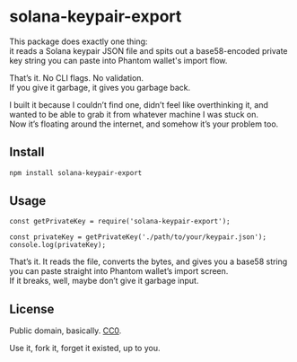 # solana-keypair-export

This package does exactly one thing:<br>
it reads a Solana keypair JSON file and spits out a base58-encoded private key string you can paste into Phantom wallet's import flow.

That’s it. No CLI flags. No validation.<br>
If you give it garbage, it gives you garbage back.

I built it because I couldn’t find one, didn’t feel like overthinking it, and wanted to be able to grab it from whatever machine I was stuck on.<br>
Now it’s floating around the internet, and somehow it’s your problem too.

## Install

```bash
npm install solana-keypair-export
```

## Usage

```
const getPrivateKey = require('solana-keypair-export');

const privateKey = getPrivateKey('./path/to/your/keypair.json');
console.log(privateKey);
```

That’s it. It reads the file, converts the bytes, and gives you a base58 string you can paste straight into Phantom wallet’s import screen.<br>
If it breaks, well, maybe don’t give it garbage input.

## License

Public domain, basically. [CC0](https://creativecommons.org/publicdomain/zero/1.0/).

Use it, fork it, forget it existed, up to you.